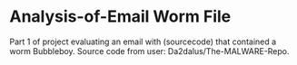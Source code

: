 # Analysis-of-Email Worm File
Part 1 of project evaluating an email with (sourcecode) that contained a worm Bubbleboy. Source code from user: Da2dalus/The-MALWARE-Repo.

